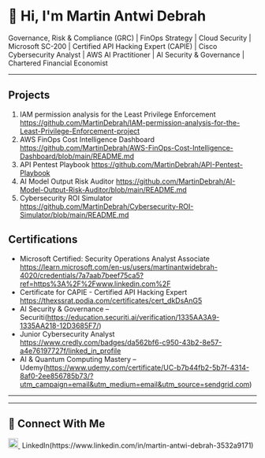 # 👋 Hi, I'm Martin Antwi Debrah

Governance, Risk & Compliance (GRC) | FinOps Strategy | Cloud Security | Microsoft SC-200 | Certified API Hacking Expert (CAPIE) | Cisco Cybersecurity Analyst | AWS AI Practitioner | AI Security & Governance | Chartered Financial Economist


---

## Projects 
1. IAM permission analysis for the Least Privilege Enforcement https://github.com/MartinDebrah/IAM-permission-analysis-for-the-Least-Privilege-Enforcement-project
2. AWS FinOps Cost Intelligence Dashboard https://github.com/MartinDebrah/AWS-FinOps-Cost-Intelligence-Dashboard/blob/main/README.md
3. API Pentest Playbook https://github.com/MartinDebrah/API-Pentest-Playbook
4. AI Model Output Risk Auditor https://github.com/MartinDebrah/AI-Model-Output-Risk-Auditor/blob/main/README.md
5. Cybersecurity ROI Simulator https://github.com/MartinDebrah/Cybersecurity-ROI-Simulator/blob/main/README.md

## Certifications

- Microsoft Certified: Security Operations Analyst Associate https://learn.microsoft.com/en-us/users/martinantwidebrah-4020/credentials/7a7aab7beef75ca5?ref=https%3A%2F%2Fwww.linkedin.com%2F
- Certificate for CAPIE - Certified API Hacking Expert https://thexssrat.podia.com/certificates/cert_dkDsAnG5
- AI Security & Governance – Securiti(https://education.securiti.ai/verification/1335AA3A9-1335AA218-12D3685F7/)
- Junior Cybersecurity Analyst https://www.credly.com/badges/da562bf6-c950-43b2-8e57-a4e76197727f/linked_in_profile
- AI & Quantum Computing Mastery – Udemy(https://www.udemy.com/certificate/UC-b7b44fb2-5b7f-4314-8af0-2ee856785b73/?utm_campaign=email&utm_medium=email&utm_source=sendgrid.com)

---


---

## 🤝 Connect With Me

<a href="https://www.linkedin.com/in/martin-antwi-debrah-3532a9171" target="_blank">
  <img src="https://cdn.jsdelivr.net/npm/simple-icons@v3/icons/linkedin.svg" width="20" height="20" alt="LinkedIn"/>
</a> &nbsp;LinkedIn(https://www.linkedin.com/in/martin-antwi-debrah-3532a9171)
